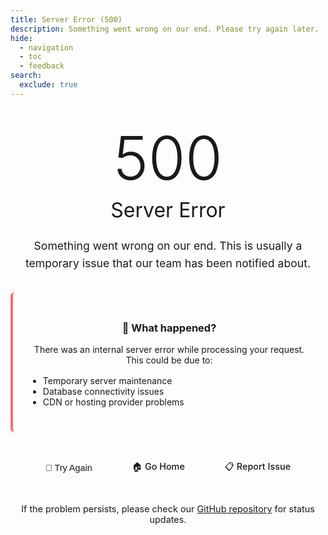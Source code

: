 ```yaml
---
title: Server Error (500)
description: Something went wrong on our end. Please try again later.
hide:
  - navigation
  - toc
  - feedback
search:
  exclude: true
---
```


<style>
.error-container {
  text-align: center;
  padding: 2rem 0;
  max-width: 600px;
  margin: 0 auto;
}

.error-code {
  font-size: 6rem;
  font-weight: 300;
  color: var(--md-primary-fg-color);
  margin: 0;
  line-height: 1;
}

.error-title {
  font-size: 2rem;
  font-weight: 400;
  margin: 1rem 0;
  color: var(--md-default-fg-color);
}

.error-description {
  font-size: 1.1rem;
  color: var(--md-default-fg-color--light);
  margin: 1.5rem 0;
  line-height: 1.6;
}

.error-actions {
  margin: 2rem 0;
  display: flex;
  gap: 1rem;
  justify-content: center;
  flex-wrap: wrap;
}

.action-button {
  background: var(--md-primary-fg-color);
  color: var(--md-primary-bg-color);
  padding: 0.8rem 1.5rem;
  border-radius: 0.4rem;
  text-decoration: none;
  font-weight: 500;
  transition: all 0.2s ease;
  border: none;
  cursor: pointer;
  font-size: 0.9rem;
}

.action-button:hover {
  background: var(--md-accent-fg-color);
  transform: translateY(-1px);
}

.action-button.secondary {
  background: transparent;
  color: var(--md-primary-fg-color);
  border: 1px solid var(--md-primary-fg-color);
}

.action-button.secondary:hover {
  background: var(--md-primary-fg-color);
  color: var(--md-primary-bg-color);
}

.status-info {
  background: var(--md-code-bg-color);
  border-radius: 0.4rem;
  padding: 1.5rem;
  margin: 2rem 0;
  border-left: 4px solid #ff6b6b;
}

@media screen and (max-width: 768px) {
  .error-code {
    font-size: 4rem;
  }
  
  .error-title {
    font-size: 1.5rem;
  }
  
  .error-actions {
    flex-direction: column;
    align-items: center;
  }
}
</style>

<div class="error-container">
  <h1 class="error-code">500</h1>
  <h2 class="error-title">Server Error</h2>
  <p class="error-description">
    Something went wrong on our end. This is usually a temporary issue 
    that our team has been notified about.
  </p>

  <div class="status-info">
    <h3>🔧 What happened?</h3>
    <p>There was an internal server error while processing your request. This could be due to:</p>
    <ul style="text-align: left; margin: 1rem 0;">
      <li>Temporary server maintenance</li>
      <li>Database connectivity issues</li>
      <li>CDN or hosting provider problems</li>
    </ul>
  </div>

  <div class="error-actions">
    <button onclick="window.location.reload()" class="action-button">🔄 Try Again</button>
    <a href="/" class="action-button secondary">🏠 Go Home</a>
    <a href="https://github.com/rknightion/meraki-dashboard-exporter/issues" class="action-button secondary" target="_blank">📋 Report Issue</a>
  </div>

  <div style="margin-top: 2rem; font-size: 0.9rem; color: var(--md-default-fg-color--light);">
    <p>If the problem persists, please check our <a href="https://github.com/rknightion/meraki-dashboard-exporter" target="_blank">GitHub repository</a> for status updates.</p>
  </div>
</div>

<script>
document.addEventListener('DOMContentLoaded', function() {
  // Track 500 errors for analytics
  if (typeof gtag !== 'undefined') {
    gtag('event', 'exception', {
      description: '500_server_error',
      fatal: true,
      custom_map: {
        'error_page': window.location.pathname
      }
    });
  }

  // Auto-retry after 10 seconds (configurable)
  const autoRetryDelay = 10000; // 10 seconds
  let retryTimer;
  
  const startRetryTimer = () => {
    retryTimer = setTimeout(() => {
      if (confirm('Would you like to automatically retry loading the page?')) {
        window.location.reload();
      }
    }, autoRetryDelay);
  };

  // Start auto-retry timer
  startRetryTimer();

  // Clear timer if user manually reloads
  window.addEventListener('beforeunload', () => {
    if (retryTimer) {
      clearTimeout(retryTimer);
    }
  });
});
</script> 
